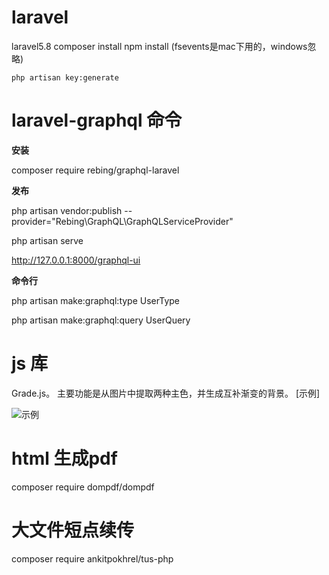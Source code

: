 # laravel
laravel5.8
    composer install
    npm      install   (fsevents是mac下用的，windows忽略)


    php artisan key:generate
# laravel-graphql 命令
**安装**

composer require rebing/graphql-laravel

**发布**

php artisan vendor:publish   --provider="Rebing\GraphQL\GraphQLServiceProvider"

php artisan serve

http://127.0.0.1:8000/graphql-ui

**命令行**

php artisan make:graphql:type UserType 

php artisan make:graphql:query UserQuery


# js 库

Grade.js。 主要功能是从图片中提取两种主色，并生成互补渐变的背景。 
[示例]

![示例](https://user-gold-cdn.xitu.io/2019/5/18/16ac99f227a54fb2?imageView2/2/w/800/q/100)



# html 生成pdf 

composer require dompdf/dompdf

# 大文件短点续传

composer require ankitpokhrel/tus-php